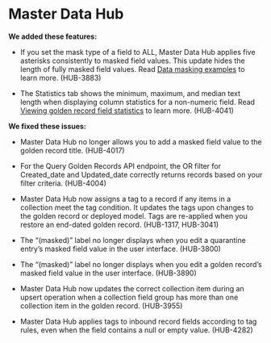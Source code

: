 # Master Data Hub

<head>
  <meta name="guidename" content="Release Notes"/>
  <meta name="context" content="GUID-9729972a-6583-44ab-a624-012f9535bc00"/>
</head>

**We added these features:**

- If you set the mask type of a field to ALL, Master Data Hub applies five asterisks consistently to masked field values. This update hides the length of fully masked field values. Read [Data masking examples](/docs/Atomsphere/Master%20Data%20Hub/Modeling/hub-Data_masking_examples.md) to learn more. (HUB-3883)

- The Statistics tab shows the minimum, maximum, and median text length when displaying column statistics for a non-numeric field. Read [Viewing golden record field statistics](/docs/Atomsphere/Master%20Data%20Hub/Stewardship/hub-Viewing_golden_record_field_statistics.md) to learn more. (HUB-4041)

**We fixed these issues:**

- Master Data Hub no longer allows you to add a masked field value to the golden record title. (HUB-4017)

- For the Query Golden Records API endpoint, the OR filter for Created_date and Updated_date correctly returns records based on your filter criteria. (HUB-4004)

- Master Data Hub now assigns a tag to a record if any items in a collection meet the tag condition. It updates the tags upon changes to the golden record or deployed model. Tags are re-applied when you restore an end-dated golden record. (HUB-1317, HUB-3041)

- The “(masked)” label no longer displays when you edit a quarantine entry’s masked field value in the user interface. (HUB-3800)

- The “(masked)” label no longer displays when you edit a golden record’s masked field value in the user interface. (HUB-3890)

- Master Data Hub now updates the correct collection item during an upsert operation when a collection field group has more than one collection item in the golden record. (HUB-3955)

- Master Data Hub applies tags to inbound record fields according to tag rules, even when the field contains a null or empty value. (HUB-4282)
